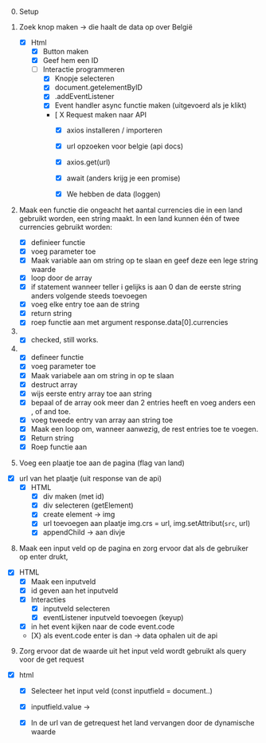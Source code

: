 0. Setup

1. Zoek knop maken -> die haalt de data op over België
    - [X] Html
        - [X] Button maken
        - [X] Geef hem een ID
      - [ ] Interactie programmeren
          - [X] Knopje selecteren
          - [X] document.getelementByID
          - [X] .addEventListener
          - [X] Event handler async functie maken (uitgevoerd als je klikt)
          - [ X Request maken naar API
            - [X] axios installeren / importeren
            - [X] url opzoeken voor belgie (api docs)  
            - [X] axios.get(url)
            - [X] await (anders krijg je een promise)
            - [X] We hebben de data (loggen)
    

4. Maak een functie die ongeacht het aantal currencies die in een land gebruikt worden, een string maakt. In een land kunnen één of twee currencies gebruikt worden:
    - [X] definieer functie
    - [X] voeg parameter toe
    - [X] Maak variable aan om string op te slaan en geef deze een lege string waarde  
    - [X] loop door de array
    - [X]  if statement wanneer teller i gelijks is aan 0 dan de eerste string anders volgende steeds toevoegen
    - [X] voeg elke entry toe aan de string 
    - [X] return string
    - [X] roep functie aan met argument response.data[0].currencies

5. - [X] checked, still works. 

6. - [X] defineer functie
   - [X] voeg parameter toe
   - [X] Maak variabele aan om string in op te slaan
   - [X] destruct array
   - [X] wijs eerste entry array toe aan string
   - [X] bepaal of de array ook meer dan 2 entries heeft en voeg anders een , of and toe. 
   - [X] voeg tweede entry van array aan string toe
   - [X] Maak een loop om, wanneer aanwezig, de rest entries toe te voegen.
   - [X] Return string
    -[X] Roep functie aan
    
7. Voeg een plaatje toe aan de pagina (flag van land)

- [X] url van het plaatje  (uit response van de api)
  -[X] HTML
    - [X] div maken (met id)
    - [X] div selecteren (getElement)
    - [X] create element -> img
    - [X] url toevoegen aan plaatje img.crs = url, img.setAttribut(`src`, url)  
    - [X] appendChild -> aan divje
    
8. Maak een input veld op de pagina en zorg ervoor dat als de gebruiker op enter drukt,

- [X] HTML
    - [X] Maak een inputveld
    - [X] id geven aan het inputveld
    - [X] Interacties 
      - [X] inputveld selecteren
      - [X] eventListener inputveld toevoegen (keyup)
    - [X] in het event kijken naar de code event.code
    - [X} als event.code enter is dan -> data ophalen uit de api
    
9. Zorg ervoor dat de waarde uit het input veld wordt gebruikt als query voor de get request

- [X] html
  - [X] Selecteer het input veld (const inputfield = document..)
  - [X] inputfield.value -> 
  - [X] In de url van de getrequest het land vervangen door de dynamische waarde  

